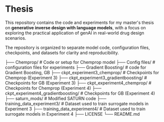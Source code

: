 # Thesis
This repository contains the code and experiments for my master's thesis on **generative inverse design with language models**, with a focus on exploring the practical application of genAI in real-world  drug design scenarios.

The repository is organized to separate model code, configuration files, checkpoints, and datasets for clarity and reproducibility.


├── Chemprop/ # Code or setup for Chemprop model 
├── Config files/ # configuration files for experiments 
├── Gradient Boosting/ # code for Gradient Boosting, GB 
├── ckpt_experiment3_chemprop/ # Checkpoints for Chemprop (Experiment 3) 
├── ckpt_experiment3_gradientboosting/ # Checkpoints for GB (Experiment 3) 
├── ckpt_experiment4_chemprop/ # Checkpoints for Chemprop (Experiment 4) 
├── ckpt_experiment4_gradientboosting/ # Checkpoints for GB (Experiment 4) 
├── saturn_mods/ # Modified SATURN code
├── training_data_experiment3/ # Dataset used to train surrogate models in Experiment 3 
├── training_data_experiment4/ # Dataset used to train surrogate models in Experiment 4 
├── LICENSE 
└── README.md
